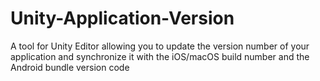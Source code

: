 # Unity-Application-Version
A tool for Unity Editor allowing you to update the version number of your application and synchronize it with the iOS/macOS build number and the Android bundle version code
